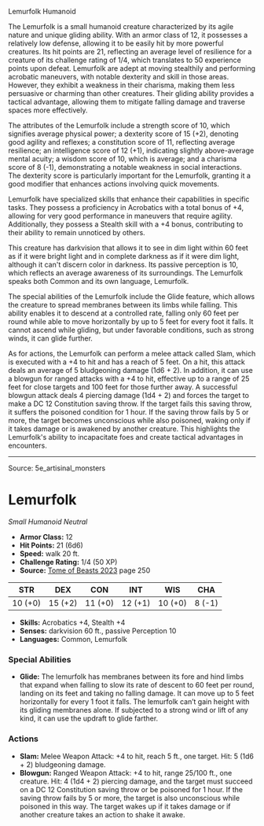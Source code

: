 <MonsterName/>Lemurfolk</MonsterName>
<CreatureType/>Humanoid</CreatureType>

<summary>The Lemurfolk is a small humanoid creature characterized by its agile nature and unique gliding ability. With an armor class of 12, it possesses a relatively low defense, allowing it to be easily hit by more powerful creatures. Its hit points are 21, reflecting an average level of resilience for a creature of its challenge rating of 1/4, which translates to 50 experience points upon defeat. Lemurfolk are adept at moving stealthily and performing acrobatic maneuvers, with notable dexterity and skill in those areas. However, they exhibit a weakness in their charisma, making them less persuasive or charming than other creatures. Their gliding ability provides a tactical advantage, allowing them to mitigate falling damage and traverse spaces more effectively.</summary>

<detail>

The attributes of the Lemurfolk include a strength score of 10, which signifies average physical power; a dexterity score of 15 (+2), denoting good agility and reflexes; a constitution score of 11, reflecting average resilience; an intelligence score of 12 (+1), indicating slightly above-average mental acuity; a wisdom score of 10, which is average; and a charisma score of 8 (-1), demonstrating a notable weakness in social interactions. The dexterity score is particularly important for the Lemurfolk, granting it a good modifier that enhances actions involving quick movements.

Lemurfolk have specialized skills that enhance their capabilities in specific tasks. They possess a proficiency in Acrobatics with a total bonus of +4, allowing for very good performance in maneuvers that require agility. Additionally, they possess a Stealth skill with a +4 bonus, contributing to their ability to remain unnoticed by others.

This creature has darkvision that allows it to see in dim light within 60 feet as if it were bright light and in complete darkness as if it were dim light, although it can't discern color in darkness. Its passive perception is 10, which reflects an average awareness of its surroundings. The Lemurfolk speaks both Common and its own language, Lemurfolk.

The special abilities of the Lemurfolk include the Glide feature, which allows the creature to spread membranes between its limbs while falling. This ability enables it to descend at a controlled rate, falling only 60 feet per round while able to move horizontally by up to 5 feet for every foot it falls. It cannot ascend while gliding, but under favorable conditions, such as strong winds, it can glide further.

As for actions, the Lemurfolk can perform a melee attack called Slam, which is executed with a +4 to hit and has a reach of 5 feet. On a hit, this attack deals an average of 5 bludgeoning damage (1d6 + 2). In addition, it can use a blowgun for ranged attacks with a +4 to hit, effective up to a range of 25 feet for close targets and 100 feet for those further away. A successful blowgun attack deals 4 piercing damage (1d4 + 2) and forces the target to make a DC 12 Constitution saving throw. If the target fails this saving throw, it suffers the poisoned condition for 1 hour. If the saving throw fails by 5 or more, the target becomes unconscious while also poisoned, waking only if it takes damage or is awakened by another creature. This highlights the Lemurfolk's ability to incapacitate foes and create tactical advantages in encounters.</detail>



---

Source: 5e_artisinal_monsters

# Lemurfolk

*Small* *Humanoid* *Neutral*

- **Armor Class:** 12
- **Hit Points:** 21 (6d6)
- **Speed:** walk 20 ft.
- **Challenge Rating:** 1/4 (50 XP)
- **Source:** [Tome of Beasts 2023](https://koboldpress.com/kpstore/product/tome-of-beasts-1-2023-edition/) page 250

| STR | DEX | CON | INT | WIS | CHA |
| --- | --- | --- | --- | --- | --- |
| 10 (+0) | 15 (+2) | 11 (+0) | 12 (+1) | 10 (+0) | 8 (-1) |

- **Skills:** Acrobatics +4, Stealth +4
- **Senses:** darkvision 60 ft., passive Perception 10
- **Languages:** Common, Lemurfolk

### Special Abilities

- **Glide:** The lemurfolk has membranes between its fore and hind limbs that expand when falling to slow its rate of descent to 60 feet per round, landing on its feet and taking no falling damage. It can move up to 5 feet horizontally for every 1 foot it falls. The lemurfolk can’t gain height with its gliding membranes alone. If subjected to a strong wind or lift of any kind, it can use the updraft to glide farther.

### Actions

- **Slam:** Melee Weapon Attack: +4 to hit, reach 5 ft., one target. Hit: 5 (1d6 + 2) bludgeoning damage.
- **Blowgun:** Ranged Weapon Attack: +4 to hit, range 25/100 ft., one creature. Hit: 4 (1d4 + 2) piercing damage, and the target must succeed on a DC 12 Constitution saving throw or be poisoned for 1 hour. If the saving throw fails by 5 or more, the target is also unconscious while poisoned in this way. The target wakes up if it takes damage or if another creature takes an action to shake it awake.


